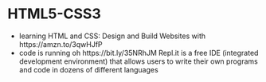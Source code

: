 # HTML5-CSS3
<ul>
  <li>learning HTML and CSS: Design and Build Websites with https://amzn.to/3qwHJfP</li>
  <li>code is running oh https://bit.ly/35NRhJM Repl.it is a free IDE (integrated development environment) that allows users to write their own programs and code in dozens of different languages</li>
  </ul>
